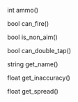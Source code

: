 int ammo()

bool can_fire()

bool is_non_aim()

bool can_double_tap()

string get_name()

float get_inaccuracy()

float get_spread()
